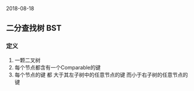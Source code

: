 2018-08-18

## 二分查找树 BST

### 定义
1. 一颗二叉树
2. 每个节点都含有一个Comparable的键
3. 每个节点的键 都 大于其左子树中的任意节点的键 而小于右子树的任意节点的键